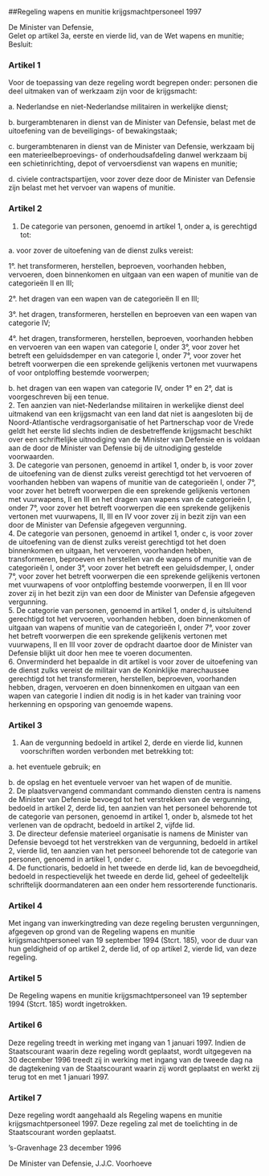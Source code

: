 <meta http-equiv='Content-Type' content='text/html; charset=utf-8' />

##Regeling wapens en munitie krijgsmachtpersoneel 1997

De Minister van Defensie,  
Gelet op artikel 3a, eerste en vierde lid, van de Wet wapens en munitie;
Besluit:     

### Artikel  1  

Voor de toepassing van deze regeling wordt begrepen onder: personen die deel uitmaken van of werkzaam zijn voor de krijgsmacht: 

a.  Nederlandse en niet-Nederlandse militairen in werkelijke dienst; 

b.  burgerambtenaren in dienst van de Minister van Defensie, belast met de uitoefening van de beveiligings- of bewakingstaak; 

c.  burgerambtenaren in dienst van de Minister van Defensie, werkzaam bij een materieelbeproevings- of onderhoudsafdeling danwel werkzaam bij een schietinrichting, depot of vervoersdienst van wapens en munitie; 

d.  civiele contractspartijen, voor zover deze door de Minister van Defensie zijn belast met het vervoer van wapens of munitie.   

### Artikel  2  

1.  De categorie van personen, genoemd in artikel 1, onder a, is gerechtigd tot: 

a. voor zover de uitoefening van de dienst zulks vereist: 

1°. het transformeren, herstellen, beproeven, voorhanden hebben, vervoeren, doen binnenkomen en uitgaan van een wapen of munitie van de categorieën II en III;  

2°. het dragen van een wapen van de categorieën II en III;  

3°. het dragen, transformeren, herstellen en beproeven van een wapen van categorie IV;  

4°. het dragen, transformeren, herstellen, beproeven, voorhanden hebben en vervoeren van een wapen van categorie I, onder 3°, voor zover het betreft een geluidsdemper en van categorie I, onder 7°, voor zover het betreft voorwerpen die een sprekende gelijkenis vertonen met vuurwapens of voor ontploffing bestemde voorwerpen;    

b. het dragen van een wapen van categorie IV, onder 1° en 2°, dat is voorgeschreven bij een tenue.     
2.  Ten aanzien van niet-Nederlandse militairen in werkelijke dienst deel uitmakend van een krijgsmacht van een land dat niet is aangesloten bij de Noord-Atlantische verdragsorganisatie of het Partnerschap voor de Vrede geldt het eerste lid slechts indien de desbetreffende krijgsmacht beschikt over een schriftelijke uitnodiging van de Minister van Defensie en is voldaan aan de door de Minister van Defensie bij de uitnodiging gestelde voorwaarden.  
3. De categorie van personen, genoemd in artikel 1, onder b, is voor zover de uitoefening van de dienst zulks vereist gerechtigd tot het vervoeren of voorhanden hebben van wapens of munitie van de categorieën I, onder 7°, voor zover het betreft voorwerpen die een sprekende gelijkenis vertonen met vuurwapens, II en III en het dragen van wapens van de categorieën I, onder 7°, voor zover het betreft voorwerpen die een sprekende gelijkenis vertonen met vuurwapens, II, III en IV voor zover zij in bezit zijn van een door de Minister van Defensie afgegeven vergunning.  
4.  De categorie van personen, genoemd in artikel 1, onder c, is voor zover de uitoefening van de dienst zulks vereist gerechtigd tot het doen binnenkomen en uitgaan, het vervoeren, voorhanden hebben, transformeren, beproeven en herstellen van de wapens of munitie van de categorieën I, onder 3°, voor zover het betreft een geluidsdemper, I, onder 7°, voor zover het betreft voorwerpen die een sprekende gelijkenis vertonen met vuurwapens of voor ontploffing bestemde voorwerpen, II en III voor zover zij in het bezit zijn van een door de Minister van Defensie afgegeven vergunning.  
5. De categorie van personen, genoemd in artikel 1, onder d, is uitsluitend gerechtigd tot het vervoeren, voorhanden hebben, doen binnenkomen of uitgaan van wapens of munitie van de categorieën I, onder 7°, voor zover het betreft voorwerpen die een sprekende gelijkenis vertonen met vuurwapens, II en III voor zover de opdracht daartoe door de Minister van Defensie blijkt uit door hen mee te voeren documenten.  
6.  Onverminderd het bepaalde in dit artikel is voor zover de uitoefening van de dienst zulks vereist de militair van de Koninklijke marechaussee gerechtigd tot het transformeren, herstellen, beproeven, voorhanden hebben, dragen, vervoeren en doen binnenkomen en uitgaan van een wapen van categorie I indien dit nodig is in het kader van training voor herkenning en opsporing van genoemde wapens. 

### Artikel  3  

1.  Aan de vergunning bedoeld in artikel 2, derde en vierde lid, kunnen voorschriften worden verbonden met betrekking tot: 

a.  het eventuele gebruik; en 

b.  de opslag en het eventuele vervoer van het wapen of de munitie.    
2.  De plaatsvervangend commandant commando diensten centra is namens de Minister van Defensie bevoegd tot het verstrekken van de vergunning, bedoeld in artikel 2, derde lid, ten aanzien van het personeel behorende tot de categorie van personen, genoemd in artikel 1, onder b, alsmede tot het verlenen van de opdracht, bedoeld in artikel 2, vijfde lid.   
3.  De directeur defensie materieel organisatie is namens de Minister van Defensie bevoegd tot het verstrekken van de vergunning, bedoeld in artikel 2, vierde lid, ten aanzien van het personeel behorende tot de categorie van personen, genoemd in artikel 1, onder c.   
4.  De functionaris, bedoeld in het tweede en derde lid, kan de bevoegdheid, bedoeld in respectievelijk het tweede en derde lid, geheel of gedeeltelijk schriftelijk doormandateren aan een onder hem ressorterende functionaris.  

### Artikel  4  

Met ingang van inwerkingtreding van deze regeling berusten vergunningen, afgegeven op grond van de Regeling wapens en munitie krijgsmachtpersoneel van 19 september 1994 (Stcrt. 185), voor de duur van hun geldigheid of op artikel 2, derde lid, of op artikel 2, vierde lid, van deze regeling.  

### Artikel  5  

De Regeling wapens en munitie krijgsmachtpersoneel van 19 september 1994 (Stcrt. 185) wordt ingetrokken.  

### Artikel  6  

Deze regeling treedt in werking met ingang van 1 januari 1997. Indien de Staatscourant waarin deze regeling wordt geplaatst, wordt uitgegeven na 30 december 1996 treedt zij in werking met ingang van de tweede dag na de dagtekening van de Staatscourant waarin zij wordt geplaatst en werkt zij terug tot en met 1 januari 1997.  

### Artikel  7  

Deze regeling wordt aangehaald als Regeling wapens en munitie krijgsmachtpersoneel 1997. 
Deze regeling zal met de toelichting in de Staatscourant worden geplaatst. 

’s-Gravenhage 
23 december 1996    

De 
Minister van Defensie, 
J.J.C. Voorhoeve      
